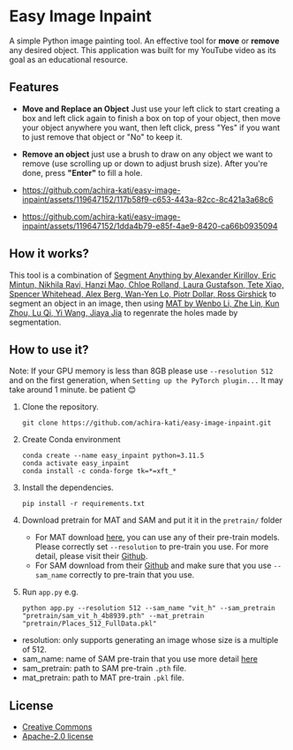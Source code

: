 # Easy Image Inpaint
A simple Python image painting tool. An effective tool for **move** or **remove** any desired object. This application was built for my YouTube video as its goal as an educational resource.

## Features
- **Move and Replace an Object** Just use your left click to start creating a box and left click again to finish a box on top of your object, then move your object anywhere you want, then left click, press "Yes" if you want to just remove that object or "No" to keep it.
- **Remove an object** just use a brush to draw on any object we want to remove (use scrolling up or down to adjust brush size). After you're done, press **"Enter"** to fill a hole.
- https://github.com/achira-kati/easy-image-inpaint/assets/119647152/117b58f9-c653-443a-82cc-8c421a3a68c6


- https://github.com/achira-kati/easy-image-inpaint/assets/119647152/1dda4b79-e85f-4ae9-8420-ca66b0935094

## How it works?
This tool is a combination of [Segment Anything by Alexander Kirillov, Eric Mintun, Nikhila Ravi, Hanzi Mao, Chloe Rolland, Laura Gustafson, Tete Xiao, Spencer Whitehead, Alex Berg, Wan-Yen Lo, Piotr Dollar, Ross Girshick](https://ai.meta.com/research/publications/segment-anything/) to segment an object in an image, then using [MAT by Wenbo Li, Zhe Lin, Kun Zhou, Lu Qi, Yi Wang, Jiaya Jia](https://arxiv.org/abs/2203.15270) to regenrate the holes made by segmentation.


## How to use it?
Note: If your GPU memory is less than 8GB please use `--resolution 512` and on the first generation, when `Setting up the PyTorch plugin...` It may take around 1 minute. be patient :blush:
1. Clone the repository.
   ```
   git clone https://github.com/achira-kati/easy-image-inpaint.git
   ```
2. Create Conda environment
   ```
   conda create --name easy_inpaint python=3.11.5
   conda activate easy_inpaint
   conda install -c conda-forge tk=*=xft_*
   ```
4. Install the dependencies.
   ```
   pip install -r requirements.txt
   ```
4. Download pretrain for MAT and SAM and put it it in the `pretrain/` folder
   - For MAT download [here](https://mycuhk-my.sharepoint.com/personal/1155137927_link_cuhk_edu_hk/_layouts/15/onedrive.aspx?ga=1&id=%2Fpersonal%2F1155137927%5Flink%5Fcuhk%5Fedu%5Fhk%2FDocuments%2FRelease%2FMAT%2Fmodels), you can use any of their pre-train models. Please correctly set `--resolution` to pre-train you use. For more detail, please visit their [Github](https://github.com/fenglinglwb/mat?tab=readme-ov-file).
   - For SAM download from their [Github](https://github.com/facebookresearch/segment-anything?tab=readme-ov-file#model-checkpoints) and make sure that you use `--sam_name` correctly to pre-train that you use.

5. Run `app.py` e.g.
   ```
   python app.py --resolution 512 --sam_name "vit_h" --sam_pretrain "pretrain/sam_vit_h_4b8939.pth" --mat_pretrain "pretrain/Places_512_FullData.pkl"
   ```
- resolution: only supports generating an image whose size is a multiple of 512.
- sam_name: name of SAM pre-train that you use more detail [here](https://github.com/facebookresearch/segment-anything?tab=readme-ov-file#model-checkpoints)
- sam_pretrain: path to SAM pre-train `.pth` file.
- mat_pretrain: path to MAT pre-train `.pkl` file.


## License
- [Creative Commons](licenses/creative_commons_license.txt)
- [Apache-2.0 license](licenses/apache_license.txt)
